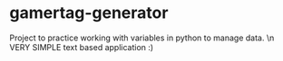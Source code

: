 # gamertag-generator
Project to practice working with variables in python to manage data.
\n
VERY SIMPLE text based application :)
